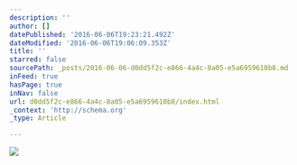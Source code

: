 ```yaml
---
description: ''
author: []
datePublished: '2016-06-06T19:23:21.492Z'
dateModified: '2016-06-06T19:06:09.353Z'
title: ''
starred: false
sourcePath: _posts/2016-06-06-d0dd5f2c-e866-4a4c-8a05-e5a6959610b8.md
inFeed: true
hasPage: true
inNav: false
url: d0dd5f2c-e866-4a4c-8a05-e5a6959610b8/index.html
_context: 'http://schema.org'
_type: Article

---
```

![](https://the-grid-user-content.s3-us-west-2.amazonaws.com/832502d0-b680-4cb9-9302-50aa15b0522c.jpg)